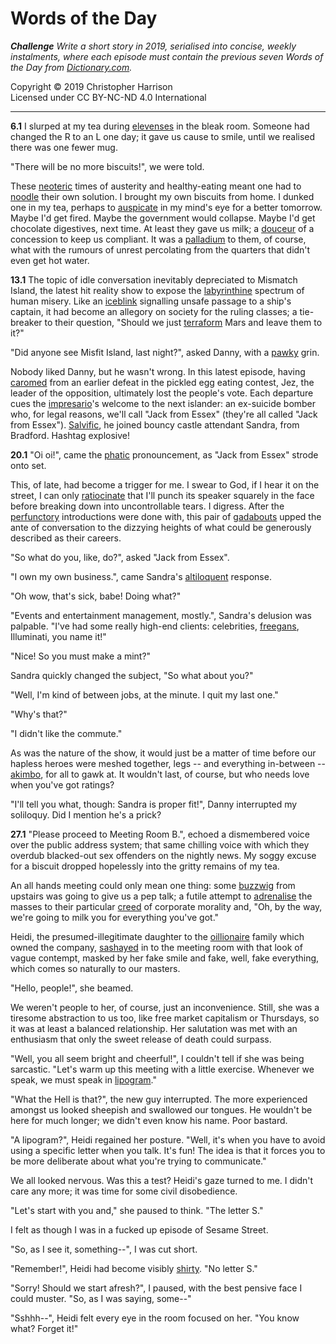 # Words of the Day

***Challenge** Write a short story in 2019, serialised into concise,
weekly instalments, where each episode must contain the previous seven
Words of the Day from [Dictionary.com](https://www.dictionary.com).*

Copyright © 2019 Christopher Harrison\
Licensed under CC BY-NC-ND 4.0 International

---

**6.1** I slurped at my tea during
[elevenses](https://www.dictionary.com/wordoftheday/2019/01/03/) in the
bleak room. Someone had changed the R to an L one day; it gave us cause
to smile, until we realised there was one fewer mug.

"There will be no more biscuits!", we were told.

These [neoteric](https://www.dictionary.com/wordoftheday/2019/01/02/)
times of austerity and healthy-eating meant one had to
[noodle](https://www.dictionary.com/wordoftheday/2019/01/04/) their own
solution. I brought my own biscuits from home. I dunked one in my tea,
perhaps to
[auspicate](https://www.dictionary.com/wordoftheday/2019/01/01/) in my
mind's eye for a better tomorrow. Maybe I'd get fired. Maybe the
government would collapse. Maybe I'd get chocolate digestives, next
time. At least they gave us milk; a
[douceur](https://www.dictionary.com/wordoftheday/2019/01/05/) of a
concession to keep us compliant. It was a
[palladium](https://www.dictionary.com/wordoftheday/2019/01/06/) to
them, of course, what with the rumours of unrest percolating from the
quarters that didn't even get hot water.

**13.1** The topic of idle conversation inevitably depreciated to
Mismatch Island, the latest hit reality show to expose the
[labyrinthine](https://www.dictionary.com/wordoftheday/2019/01/08/)
spectrum of human misery. Like an
[iceblink](https://www.dictionary.com/wordoftheday/2019/01/12/)
signalling unsafe passage to a ship's captain, it had become an allegory
on society for the ruling classes; a tie-breaker to their question,
"Should we just
[terraform](https://www.dictionary.com/wordoftheday/2019/01/11/) Mars
and leave them to it?"

"Did anyone see Misfit Island, last night?", asked Danny, with a
[pawky](https://www.dictionary.com/wordoftheday/2019/01/09/) grin.

Nobody liked Danny, but he wasn't wrong. In this latest episode, having
[caromed](https://www.dictionary.com/wordoftheday/2019/01/13/) from an
earlier defeat in the pickled egg eating contest, Jez, the leader of the
opposition, ultimately lost the people's vote. Each departure cues the
[impresario](https://www.dictionary.com/wordoftheday/2019/01/10/)'s
welcome to the next islander: an ex-suicide bomber who, for legal
reasons, we'll call "Jack from Essex" (they're all called "Jack from
Essex").
[Salvific](https://www.dictionary.com/wordoftheday/2019/01/07/), he
joined bouncy castle attendant Sandra, from Bradford. Hashtag explosive!

**20.1** "Oi oi!", came the
[phatic](https://www.dictionary.com/wordoftheday/2019/01/14/)
pronouncement, as "Jack from Essex" strode onto set.

This, of late, had become a trigger for me. I swear to God, if I hear it
on the street, I can only
[ratiocinate](https://www.dictionary.com/wordoftheday/2019/01/15/) that
I'll punch its speaker squarely in the face before breaking down into
uncontrollable tears. I digress. After the
[perfunctory](https://www.dictionary.com/wordoftheday/2019/01/18/)
introductions were done with, this pair of
[gadabouts](https://www.dictionary.com/wordoftheday/2019/01/17/) upped
the ante of conversation to the dizzying heights of what could be
generously described as their careers.

"So what do you, like, do?", asked "Jack from Essex".

"I own my own business.", came Sandra's
[altiloquent](https://www.dictionary.com/wordoftheday/2019/01/20/)
response.

"Oh wow, that's sick, babe! Doing what?"

"Events and entertainment management, mostly.", Sandra's delusion was
palpable. "I've had some really high-end clients: celebrities,
[freegans](https://www.dictionary.com/wordoftheday/2019/01/19/),
Illuminati, you name it!"

"Nice! So you must make a mint?"

Sandra quickly changed the subject, "So what about you?"

"Well, I'm kind of between jobs, at the minute. I quit my last one."

"Why's that?"

"I didn't like the commute."

As was the nature of the show, it would just be a matter of time before
our hapless heroes were meshed together, legs -- and everything
in-between --
[akimbo](https://www.dictionary.com/wordoftheday/2019/01/16/), for all
to gawk at. It wouldn't last, of course, but who needs love when you've
got ratings?

"I'll tell you what, though: Sandra is proper fit!", Danny interrupted
my soliloquy. Did I mention he's a prick?

**27.1** "Please proceed to Meeting Room B.", echoed a dismembered voice
over the public address system; that same chilling voice with which they
overdub blacked-out sex offenders on the nightly news. My soggy excuse
for a biscuit dropped hopelessly into the gritty remains of my tea.

An all hands meeting could only mean one thing: some
[buzzwig](https://www.dictionary.com/wordoftheday/2019/01/24/) from
upstairs was going to give us a pep talk; a futile attempt to
[adrenalise](https://www.dictionary.com/wordoftheday/2019/01/23/) the
masses to their particular
[creed](https://www.dictionary.com/wordoftheday/2019/01/21/) of
corporate morality and, "Oh, by the way, we're going to milk you for
everything you've got."

Heidi, the presumed-illegitimate daughter to the
[oillionaire](https://www.dictionary.com/wordoftheday/2019/01/27/)
family which owned the company,
[sashayed](https://www.dictionary.com/wordoftheday/2019/01/26/) in to
the meeting room with that look of vague contempt, masked by her fake
smile and fake, well, fake everything, which comes so naturally to our
masters.

"Hello, people!", she beamed.

We weren't people to her, of course, just an inconvenience. Still, she
was a tiresome abstraction to us too, like free market capitalism or
Thursdays, so it was at least a balanced relationship. Her salutation
was met with an enthusiasm that only the sweet release of death could
surpass.

"Well, you all seem bright and cheerful!", I couldn't tell if she was
being sarcastic. "Let's warm up this meeting with a little exercise.
Whenever we speak, we must speak in
[lipogram](https://www.dictionary.com/wordoftheday/2019/01/25/)."

"What the Hell is that?", the new guy interrupted. The more experienced
amongst us looked sheepish and swallowed our tongues. He wouldn't be
here for much longer; we didn't even know his name. Poor bastard.

"A lipogram?", Heidi regained her posture. "Well, it's when you have to
avoid using a specific letter when you talk. It's fun! The idea is that
it forces you to be more deliberate about what you're trying to
communicate."

We all looked nervous. Was this a test? Heidi's gaze turned to me. I
didn't care any more; it was time for some civil disobedience.

"Let's start with you and," she paused to think. "The letter S."

I felt as though I was in a fucked up episode of Sesame Street.

"So, as I see it, something--", I was cut short.

"Remember!", Heidi had become visibly
[shirty](https://www.dictionary.com/wordoftheday/2019/01/22/). "No
letter S."

"Sorry! Should we start afresh?", I paused, with the best pensive face I
could muster. "So, as I was saying, some--"

"Sshhh--", Heidi felt every eye in the room focused on her. "You know
what? Forget it!"
